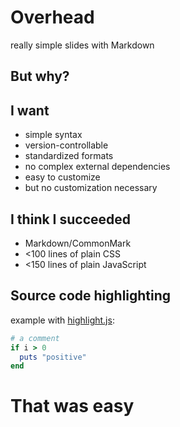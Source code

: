 <link rel="stylesheet" href="http://cdnjs.cloudflare.com/ajax/libs/highlight.js/8.4/styles/dark.min.css">
<script src="http://cdnjs.cloudflare.com/ajax/libs/highlight.js/8.4/highlight.min.js"></script>
<script>hljs.initHighlightingOnLoad();</script>

<link href="../overhead.css" rel="stylesheet">
<script src="../overhead.js"></script>

<div class="slide">

# Overhead

really simple slides with Markdown

</div>
<div class="slide">

## But why?

</div>
<div class="slide">

## I want

- simple syntax
- version-controllable
- standardized formats
- no complex external dependencies
- easy to customize
- but no customization necessary

</div>
<div class="slide">

## I think I succeeded

- Markdown/CommonMark
- <100 lines of plain CSS
- <150 lines of plain JavaScript

</div>
<div class="slide">

## Source code highlighting

example with [highlight.js](https://highlightjs.org/):

```ruby
# a comment
if i > 0
  puts "positive"
end
```
</div>
<div class="slide">

# That was easy

</div>
